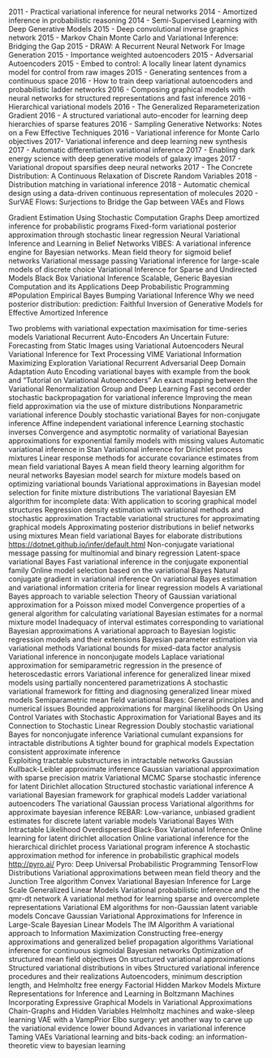 2011 - Practical variational inference for neural networks
2014 - Amortized inference in probabilistic reasoning
2014 - Semi-Supervised Learning with Deep Generative Models
2015 - Deep convolutional inverse graphics network
2015 - Markov Chain Monte Carlo and Variational Inference: Bridging the Gap
2015 - DRAW: A Recurrent Neural Network For Image Generation
2015 - Importance weighted autoencoders
2015 - Adversarial Autoencoders
2015 - Embed to control: A locally linear latent dynamics model for control from raw images
2015 - Generating sentences from a continuous space
2016 - How to train deep variational autoencoders and probabilistic ladder networks 
2016 - Composing graphical models with neural networks for structured representations and fast inference
2016 - Hierarchical variational models
2016 - The Generalized Reparameterization Gradient
2016 - A structured variational auto-encoder for learning deep hierarchies of sparse features
2016 - Sampling Generative Networks: Notes on a Few Effective Techniques
2016 - Variational inference for Monte Carlo objectives
2017-  Variational inference and deep learning new synthesis
2017 - Automatic differentiation variational inference
2017 - Enabling dark energy science with deep generative models of galaxy images
2017 - Variational dropout sparsifies deep neural networks
2017 - The Concrete Distribution: A Continuous Relaxation of Discrete Random Variables
2018 - Distribution matching in variational inference
2018 - Automatic chemical design using a data-driven continuous representation of molecules
2020 - SurVAE Flows: Surjections to Bridge the Gap between VAEs and Flows

Gradient Estimation Using Stochastic Computation Graphs
Deep amortized inference for probabilistic programs
Fixed-form variational posterior approximation through stochastic linear regression
Neural Variational Inference and Learning in Belief Networks
VIBES: A variational inference engine for Bayesian networks.
Mean field theory for sigmoid belief networks
Variational message passing
Variational inference for large-scale models of discrete choice
Variational Inference for Sparse and Undirected Models
Black Box Variational Inference Scalable, Generic Bayesian Computation and its Applications
Deep Probabilistic Programming
#Population Empirical Bayes
Bumping Variational Inference
Why we need posterior distribution:
prediction:
Faithful Inversion of Generative Models for Effective Amortized Inference

Two problems with variational expectation maximisation for time-series models
Variational Recurrent Auto-Encoders
An Uncertain Future: Forecasting from Static Images using Variational Autoencoders
Neural Variational Inference for Text Processing
VIME Variational Information Maximizing Exploration
Variational Recurrent Adversarial Deep Domain Adaptation
Auto Encoding variational bayes with example from the book and “Tutorial on Variational Autoencoders”
An exact mapping between the Variational Renormalization Group and Deep Learning
Fast second order stochastic backpropagation for variational inference
Improving the mean field approximation via the use of mixture distributions
Nonparametric variational inference
Doubly stochastic variational Bayes for non-conjugate inference
Affine independent variational inference
Learning stochastic inverses
Convergence and asymptotic normality of variational Bayesian approximations for exponential family models with missing values
Automatic variational inference in Stan
Variational inference for Dirichlet process mixtures
Linear response methods for accurate covariance estimates from mean field variational Bayes
A mean field theory learning algorithm for neural networks
Bayesian model search for mixture models based on optimizing variational bounds
Variational approximations in Bayesian model selection for finite mixture distributions
The variational Bayesian EM algorithm for incomplete data: With application to scoring graphical model structures
Regression density estimation with variational methods and stochastic approximation
Tractable variational structures for approximating graphical models
Approximating posterior distributions in belief networks using mixtures
Mean field variational Bayes for elaborate distributions
https://dotnet.github.io/infer/default.html
Non-conjugate variational message passing for multinomial and binary regression
Latent-space variational Bayes
Fast variational inference in the conjugate exponential family
Online model selection based on the variational Bayes
Natural conjugate gradient in variational inference
On variational Bayes estimation and variational information criteria for linear regression models
A variational Bayes approach to variable selection
Theory of Gaussian variational approximation for a Poisson mixed model
Convergence properties of a general algorithm for calculating variational Bayesian estimates for a normal mixture model
Inadequacy of interval estimates corresponding to variational Bayesian approximations
A variational approach to Bayesian logistic regression models and their extensions
Bayesian parameter estimation via variational methods
Variational bounds for mixed-data factor analysis
Variational inference in nonconjugate models
Laplace variational approximation for semiparametric regression in the presence of heteroscedastic errors
Variational inference for generalized linear mixed models using partially noncentered parametrizations
A stochastic variational framework for fitting and diagnosing generalized linear mixed models
Semiparametric mean field variational Bayes: General principles and numerical issues
Bounded approximations for marginal likelihoods
On Using Control Variates with Stochastic Approximation for Variational Bayes and its Connection to Stochastic Linear Regression
Doubly stochastic variational Bayes for nonconjugate inference
Variational cumulant expansions for intractable distributions
A tighter bound for graphical models
Expectation consistent approximate inference    
Exploiting tractable substructures in intractable networks
Gaussian Kullback-Leibler approximate inference
Gaussian variational approximation with sparse precision matrix
Variational MCMC
Sparse stochastic inference for latent Dirichlet allocation
Structured stochastic variational inference
A variational Bayesian framework for graphical models
Ladder variational autoencoders
The variational Gaussian process
Variational algorithms for approximate bayesian inference
REBAR: Low-variance, unbiased gradient estimates for discrete latent variable models
Variational Bayes With Intractable Likelihood
Overdispersed Black-Box Variational Inference
Online learning for latent dirichlet allocation
Online variational inference for the hierarchical dirichlet process
Variational program inference
A stochastic approximation method for inference in probabilistic graphical models
http://pyro.ai/
Pyro: Deep Universal Probabilistic Programming
TensorFlow Distributions
Variational approximations between mean field theory and the Junction Tree algorithm
Convex Variational Bayesian Inference for Large Scale Generalized Linear Models
Variational probabilistic inference and the qmr-dt network
A variational method for learning sparse and overcomplete representations
Variational EM algorithms for non-Gaussian latent variable models
Concave Gaussian Variational Approximations for Inference in Large-Scale Bayesian Linear Models
The IM Algorithm A variational approach to Information Maximization
Constructing free-energy approximations and generalized belief propagation algorithms
Variational inference for continuous sigmoidal Bayesian networks
Optimization of structured mean field objectives
On structured variational approximations
Structured variational distributions in vibes
Structured variational inference procedures and their realizations
Autoencoders, minimum description length, and Helmholtz free energy
Factorial Hidden Markov Models
Mixture Representations for Inference and Learning in Boltzmann Machines
Incorporating Expressive Graphical Models in Variational Approximations Chain-Graphs and Hidden Variables
Helmholtz machines and wake-sleep learning
VAE with a VampPrior
Elbo surgery: yet another way to carve up the variational evidence lower bound
Advances in variational inference
Taming VAEs
Variational learning and bits-back coding: an information-theoretic view to bayesian learning